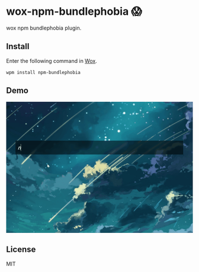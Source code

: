 # wox-npm-bundlephobia 😱
wox npm bundlephobia plugin.

## Install
Enter the following command in [Wox](http://www.wox.one/).
```
wpm install npm-bundlephobia
```

## Demo

![demo](./demo.gif)

## License
MIT
